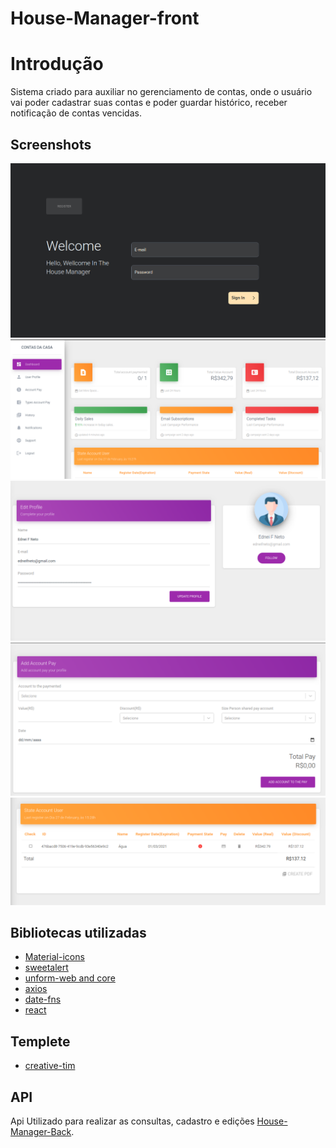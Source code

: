 # House-Manager-front

# Introdução

Sistema criado para auxiliar no gerenciamento de contas, onde o usuário vai 
poder cadastrar suas contas e poder guardar histórico, receber notificação 
de contas vencidas.

## Screenshots

![Login](screenshots/login.png "Login")
![Login](screenshots/painel.png "Painel")
![Login](screenshots/profile.png "Painel")
![Login](screenshots/create-acount-pay.png "Painel")
![Login](screenshots/table-account-pay.png "Painel")

## Bibliotecas utilizadas
- [Material-icons](https://material.io/)
- [sweetalert](https://sweetalert.js.org/guides/)
- [unform-web and core](https://unform.dev/examples/react-select/)
- [axios](https://github.com/axios/axios)
- [date-fns](https://date-fns.org/docs/Getting-Started)
- [react](https://pt-br.reactjs.org/)

## Templete
- [creative-tim](https://www.creative-tim.com/)

## API
Api Utilizado para realizar as consultas, cadastro e edições [House-Manager-Back](https://github.com/EdneiFNeto/House-Manager-back).
